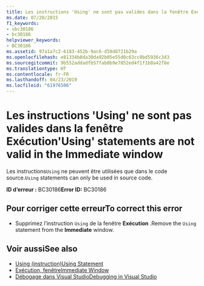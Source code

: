 ```yaml
---
title: Les instructions 'Using' ne sont pas valides dans la fenêtre Exécution
ms.date: 07/20/2015
f1_keywords:
- vbc30186
- bc30186
helpviewer_keywords:
- BC30186
ms.assetid: 97a1a7c2-6183-452b-9ac6-d59d8721b29a
ms.openlocfilehash: e81334b8da30da92b05e55d0c63cc8bd5936c343
ms.sourcegitcommit: 9b552addadfb57fab0b9e7852ed4f1f1b8a42f8e
ms.translationtype: HT
ms.contentlocale: fr-FR
ms.lasthandoff: 04/23/2019
ms.locfileid: "61976506"
---
```

# <a name="using-statements-are-not-valid-in-the-immediate-window"></a><span data-ttu-id="c1e92-102">Les instructions 'Using' ne sont pas valides dans la fenêtre Exécution</span><span class="sxs-lookup"><span data-stu-id="c1e92-102">'Using' statements are not valid in the Immediate window</span></span>
<span data-ttu-id="c1e92-103">Les instructions`Using` ne peuvent être utilisées que dans le code source.</span><span class="sxs-lookup"><span data-stu-id="c1e92-103">`Using` statements can only be used in source code.</span></span>  
  
 <span data-ttu-id="c1e92-104">**ID d’erreur :** BC30186</span><span class="sxs-lookup"><span data-stu-id="c1e92-104">**Error ID:** BC30186</span></span>  
  
## <a name="to-correct-this-error"></a><span data-ttu-id="c1e92-105">Pour corriger cette erreur</span><span class="sxs-lookup"><span data-stu-id="c1e92-105">To correct this error</span></span>  
  
- <span data-ttu-id="c1e92-106">Supprimez l’instruction `Using` de la fenêtre **Exécution** .</span><span class="sxs-lookup"><span data-stu-id="c1e92-106">Remove the `Using` statement from the **Immediate** window.</span></span>  
  
## <a name="see-also"></a><span data-ttu-id="c1e92-107">Voir aussi</span><span class="sxs-lookup"><span data-stu-id="c1e92-107">See also</span></span>

- [<span data-ttu-id="c1e92-108">Using (instruction)</span><span class="sxs-lookup"><span data-stu-id="c1e92-108">Using Statement</span></span>](../../visual-basic/language-reference/statements/using-statement.md)
- [<span data-ttu-id="c1e92-109">Exécution, fenêtre</span><span class="sxs-lookup"><span data-stu-id="c1e92-109">Immediate Window</span></span>](/visualstudio/ide/reference/immediate-window)
- [<span data-ttu-id="c1e92-110">Débogage dans Visual Studio</span><span class="sxs-lookup"><span data-stu-id="c1e92-110">Debugging in Visual Studio</span></span>](/visualstudio/debugger/debugging-in-visual-studio)
